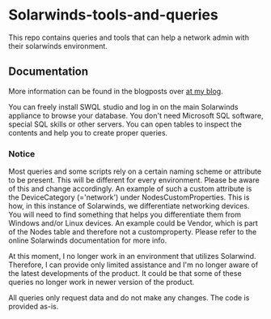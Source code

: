 # Solarwinds-tools-and-queries

This repo contains queries and tools that can help a network admin with their solarwinds environment.

## Documentation

More information can be found in the blogposts over [at my blog](https://axelrobbe.nl/).

You can freely install SWQL studio and log in on the main Solarwinds appliance to browse your database. You don't need Microsoft SQL software, special SQL skills or other servers. You can open tables to inspect the contents and help you to create proper queries.

### Notice

Most queries and some scripts rely on a certain naming scheme or attribute to be present. This will be different for every environment. Please be aware of this and change accordingly.
An example of such a custom attribute is the DeviceCategory (='network') under NodesCustomProperties. This is how, in this instance of Solarwinds, we differentiate networking devices. You will need to find something that helps you differentiate them from Windows and/or Linux devices. An example could be Vendor, which is part of the Nodes table and therefore not a customproperty. Please refer to the online Solarwinds documentation for more info.

At this moment, I no longer work in an environment that utilizes Solarwind. Therefore, I can provide only limited assistance and I'm no longer aware of the latest developments of the product. It could be that some of these queries no longer work in newer version of the product.

All queries only request data and do not make any changes. The code is provided as-is.
